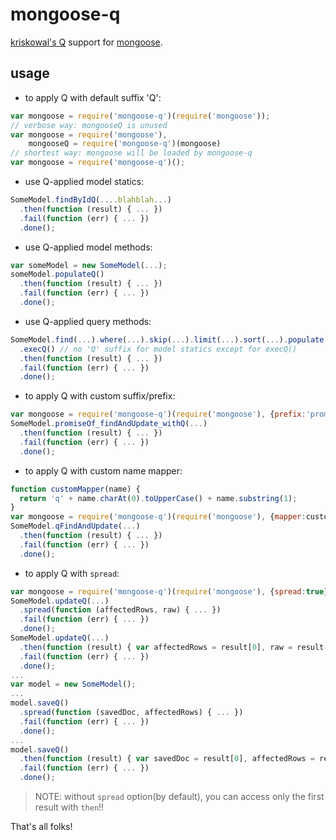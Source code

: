 mongoose-q
==========

[kriskowal's Q](http://documentup.com/kriskowal/q/) support for [mongoose](http://mongoosejs.com).

usage
-----

* to apply Q with default suffix 'Q':

```javascript
var mongoose = require('mongoose-q')(require('mongoose'));
// verbose way: mongooseQ is unused
var mongoose = require('mongoose'),
    mongooseQ = require('mongoose-q')(mongoose)
// shortest way: mongoose will be loaded by mongoose-q
var mongoose = require('mongoose-q')();
```

* use Q-applied model statics:

```javascript
SomeModel.findByIdQ(....blahblah...)
  .then(function (result) { ... })
  .fail(function (err) { ... })
  .done();
```

* use Q-applied model methods:

```javascript
var someModel = new SomeModel(...);
someModel.populateQ()
  .then(function (result) { ... })
  .fail(function (err) { ... })
  .done();
```

* use Q-applied query methods:

```javascript
SomeModel.find(...).where(...).skip(...).limit(...).sort(...).populate(...)
  .execQ() // no 'Q' suffix for model statics except for execQ()
  .then(function (result) { ... })
  .fail(function (err) { ... })
  .done();
```

* to apply Q with custom suffix/prefix:

```javascript
var mongoose = require('mongoose-q')(require('mongoose'), {prefix:'promiseOf_', suffix:'_withQ'});
SomeModel.promiseOf_findAndUpdate_withQ(...)
  .then(function (result) { ... })
  .fail(function (err) { ... })
  .done();
```

* to apply Q with custom name mapper:

```javascript
function customMapper(name) {
  return 'q' + name.charAt(0).toUpperCase() + name.substring(1);
}
var mongoose = require('mongoose-q')(require('mongoose'), {mapper:customMapper});
SomeModel.qFindAndUpdate(...)
  .then(function (result) { ... })
  .fail(function (err) { ... })
  .done();
```

* to apply Q with ```spread```:

```javascript
var mongoose = require('mongoose-q')(require('mongoose'), {spread:true});
SomeModel.updateQ(...)
  .spread(function (affectedRows, raw) { ... })
  .fail(function (err) { ... })
  .done();
SomeModel.updateQ(...)
  .then(function (result) { var affectedRows = result[0], raw = result[1]; ... })
  .fail(function (err) { ... })
  .done();
...
var model = new SomeModel();
...
model.saveQ()
  .spread(function (savedDoc, affectedRows) { ... })
  .fail(function (err) { ... })
  .done();
...
model.saveQ()
  .then(function (result) { var savedDoc = result[0], affectedRows = result[1]; ... })
  .fail(function (err) { ... })
  .done();
```

> NOTE: without ```spread``` option(by default), you can access only the first result with ```then```!!

That's all folks!

